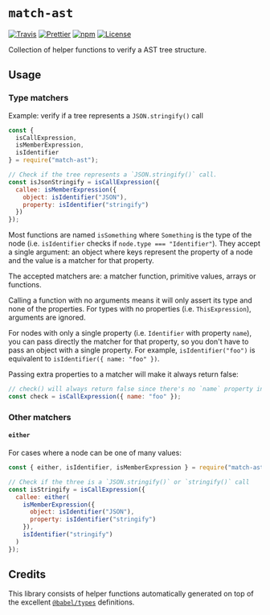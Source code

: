 # `match-ast`

[![Travis](https://api.travis-ci.com/duailibe/match-ast.svg)](https://travis-ci.com/duailibe/match-ast)
[![Prettier](https://img.shields.io/badge/code_style-prettier-ff69b4.svg)](https://github.com/prettier/prettier)
[![npm](https://img.shields.io/npm/v/match-ast.svg)](https://npmjs.org/match-ast)
[![License](https://img.shields.io/badge/license-MIT-blue.svg)](LICENSE)

Collection of helper functions to verify a AST tree structure.

## Usage

### Type matchers

Example: verify if a tree represents a `JSON.stringify()` call

```js
const {
  isCallExpression,
  isMemberExpression,
  isIdentifier
} = require("match-ast");

// Check if the tree represents a `JSON.stringify()` call.
const isJsonStringify = isCallExpression({
  callee: isMemberExpression({
    object: isIdentifier("JSON"),
    property: isIdentifier("stringify")
  })
});
```

Most functions are named `isSomething` where `Something` is the type of the node (i.e. `isIdentifier` checks if `node.type === "Identifier"`). They accept a single argument: an object where keys represent the property of a node and the value is a matcher for that property.

The accepted matchers are: a matcher function, primitive values, arrays or functions.

Calling a function with no arguments means it will only assert its type and none of the properties. For types with no properties (i.e. `ThisExpression`), arguments are ignored.

For nodes with only a single property (i.e. `Identifier` with property `name`), you can pass directly the matcher for that property, so you don't have to pass an object with a single property. For example, `isIdentifier("foo")` is equivalent to `isIdentifier({ name: "foo" })`.

Passing extra properties to a matcher will make it always return false:

```js
// check() will always return false since there's no `name` property in CallExpression
const check = isCallExpression({ name: "foo" });
```

### Other matchers

#### `either`

For cases where a node can be one of many values:

```js
const { either, isIdentifier, isMemberExpression } = require("match-ast");

// Check if the three is a `JSON.stringify()` or `stringify()` call
const isStringify = isCallExpression({
  callee: either(
    isMemberExpression({
      object: isIdentifier("JSON"),
      property: isIdentifier("stringify")
    }),
    isIdentifier("stringify")
  )
});
```

## Credits

This library consists of helper functions automatically generated on top of the excellent [`@babel/types`](https://npmjs.org/@babel/types) definitions.
